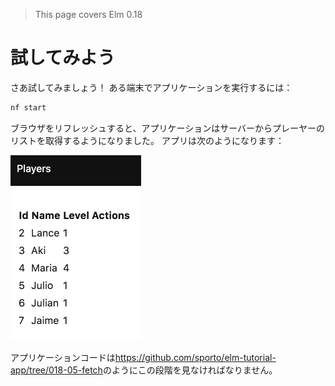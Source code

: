 >This page covers Elm 0.18

# 試してみよう

さあ試してみましょう！ ある端末でアプリケーションを実行するには：

```bash
nf start
```

ブラウザをリフレッシュすると、アプリケーションはサーバーからプレーヤーのリストを取得するようになりました。 アプリは次のようになります：

![Screenshot](screenshot.png)

アプリケーションコードは<https://github.com/sporto/elm-tutorial-app/tree/018-05-fetch>のようにこの段階を見なければなりません。
